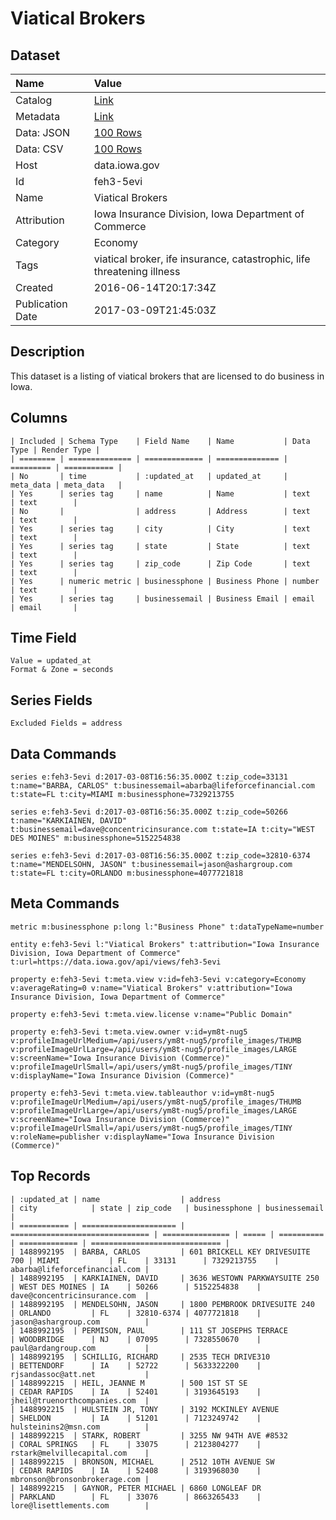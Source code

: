 # Viatical Brokers

## Dataset

| Name | Value |
| :--- | :---- |
| Catalog | [Link](https://catalog.data.gov/dataset/viatical-brokers) |
| Metadata | [Link](https://data.iowa.gov/api/views/feh3-5evi) |
| Data: JSON | [100 Rows](https://data.iowa.gov/api/views/feh3-5evi/rows.json?max_rows=100) |
| Data: CSV | [100 Rows](https://data.iowa.gov/api/views/feh3-5evi/rows.csv?max_rows=100) |
| Host | data.iowa.gov |
| Id | feh3-5evi |
| Name | Viatical Brokers |
| Attribution | Iowa Insurance Division, Iowa Department of Commerce |
| Category | Economy |
| Tags | viatical broker, ife insurance, catastrophic, life threatening illness |
| Created | 2016-06-14T20:17:34Z |
| Publication Date | 2017-03-09T21:45:03Z |

## Description

This dataset is a listing of viatical brokers that are licensed to do business in Iowa.

## Columns

```ls
| Included | Schema Type    | Field Name    | Name           | Data Type | Render Type |
| ======== | ============== | ============= | ============== | ========= | =========== |
| No       | time           | :updated_at   | updated_at     | meta_data | meta_data   |
| Yes      | series tag     | name          | Name           | text      | text        |
| No       |                | address       | Address        | text      | text        |
| Yes      | series tag     | city          | City           | text      | text        |
| Yes      | series tag     | state         | State          | text      | text        |
| Yes      | series tag     | zip_code      | Zip Code       | text      | text        |
| Yes      | numeric metric | businessphone | Business Phone | number    | text        |
| Yes      | series tag     | businessemail | Business Email | email     | email       |
```

## Time Field

```ls
Value = updated_at
Format & Zone = seconds
```

## Series Fields

```ls
Excluded Fields = address
```

## Data Commands

```ls
series e:feh3-5evi d:2017-03-08T16:56:35.000Z t:zip_code=33131 t:name="BARBA, CARLOS" t:businessemail=abarba@lifeforcefinancial.com t:state=FL t:city=MIAMI m:businessphone=7329213755

series e:feh3-5evi d:2017-03-08T16:56:35.000Z t:zip_code=50266 t:name="KARKIAINEN, DAVID" t:businessemail=dave@concentricinsurance.com t:state=IA t:city="WEST DES MOINES" m:businessphone=5152254838

series e:feh3-5evi d:2017-03-08T16:56:35.000Z t:zip_code=32810-6374 t:name="MENDELSOHN, JASON" t:businessemail=jason@ashargroup.com t:state=FL t:city=ORLANDO m:businessphone=4077721818
```

## Meta Commands

```ls
metric m:businessphone p:long l:"Business Phone" t:dataTypeName=number

entity e:feh3-5evi l:"Viatical Brokers" t:attribution="Iowa Insurance Division, Iowa Department of Commerce" t:url=https://data.iowa.gov/api/views/feh3-5evi

property e:feh3-5evi t:meta.view v:id=feh3-5evi v:category=Economy v:averageRating=0 v:name="Viatical Brokers" v:attribution="Iowa Insurance Division, Iowa Department of Commerce"

property e:feh3-5evi t:meta.view.license v:name="Public Domain"

property e:feh3-5evi t:meta.view.owner v:id=ym8t-nug5 v:profileImageUrlMedium=/api/users/ym8t-nug5/profile_images/THUMB v:profileImageUrlLarge=/api/users/ym8t-nug5/profile_images/LARGE v:screenName="Iowa Insurance Division (Commerce)" v:profileImageUrlSmall=/api/users/ym8t-nug5/profile_images/TINY v:displayName="Iowa Insurance Division (Commerce)"

property e:feh3-5evi t:meta.view.tableauthor v:id=ym8t-nug5 v:profileImageUrlMedium=/api/users/ym8t-nug5/profile_images/THUMB v:profileImageUrlLarge=/api/users/ym8t-nug5/profile_images/LARGE v:screenName="Iowa Insurance Division (Commerce)" v:profileImageUrlSmall=/api/users/ym8t-nug5/profile_images/TINY v:roleName=publisher v:displayName="Iowa Insurance Division (Commerce)"
```

## Top Records

```ls
| :updated_at | name                  | address                         | city            | state | zip_code   | businessphone | businessemail                 | 
| =========== | ===================== | =============================== | =============== | ===== | ========== | ============= | ============================= | 
| 1488992195  | BARBA, CARLOS         | 601 BRICKELL KEY DRIVESUITE 700 | MIAMI           | FL    | 33131      | 7329213755    | abarba@lifeforcefinancial.com | 
| 1488992195  | KARKIAINEN, DAVID     | 3636 WESTOWN PARKWAYSUITE 250   | WEST DES MOINES | IA    | 50266      | 5152254838    | dave@concentricinsurance.com  | 
| 1488992195  | MENDELSOHN, JASON     | 1800 PEMBROOK DRIVESUITE 240    | ORLANDO         | FL    | 32810-6374 | 4077721818    | jason@ashargroup.com          | 
| 1488992195  | PERMISON, PAUL        | 111 ST JOSEPHS TERRACE          | WOODBRIDGE      | NJ    | 07095      | 7328550670    | paul@ardangroup.com           | 
| 1488992195  | SCHILLIG, RICHARD     | 2535 TECH DRIVE310              | BETTENDORF      | IA    | 52722      | 5633322200    | rjsandassoc@att.net           | 
| 1488992215  | HEIL, JEANNE M        | 500 1ST ST SE                   | CEDAR RAPIDS    | IA    | 52401      | 3193645193    | jheil@truenorthcompanies.com  | 
| 1488992215  | HULSTEIN JR, TONY     | 3192 MCKINLEY AVENUE            | SHELDON         | IA    | 51201      | 7123249742    | hulsteinins2@msn.com          | 
| 1488992215  | STARK, ROBERT         | 3255 NW 94TH AVE #8532          | CORAL SPRINGS   | FL    | 33075      | 2123804277    | rstark@melvillecapital.com    | 
| 1488992215  | BRONSON, MICHAEL      | 2512 10TH AVENUE SW             | CEDAR RAPIDS    | IA    | 52408      | 3193968030    | mbronson@bronsonbrokerage.com | 
| 1488992215  | GAYNOR, PETER MICHAEL | 6860 LONGLEAF DR                | PARKLAND        | FL    | 33076      | 8663265433    | lore@lisettlements.com        | 
```